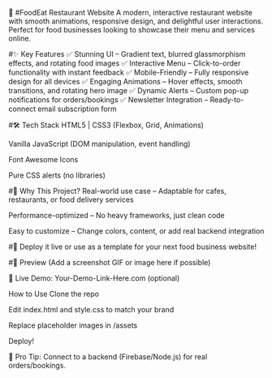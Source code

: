 🍕 #FoodEat Restaurant Website
A modern, interactive restaurant website with smooth animations, responsive design, and delightful user interactions. Perfect for food businesses looking to showcase their menu and services online.

#✨ Key Features
✅ Stunning UI – Gradient text, blurred glassmorphism effects, and rotating food images
✅ Interactive Menu – Click-to-order functionality with instant feedback
✅ Mobile-Friendly – Fully responsive design for all devices
✅ Engaging Animations – Hover effects, smooth transitions, and rotating hero image
✅ Dynamic Alerts – Custom pop-up notifications for orders/bookings
✅ Newsletter Integration – Ready-to-connect email subscription form

#🛠️ Tech Stack
HTML5 | CSS3 (Flexbox, Grid, Animations)

Vanilla JavaScript (DOM manipulation, event handling)

Font Awesome Icons

Pure CSS alerts (no libraries)

#🎯 Why This Project?
Real-world use case – Adaptable for cafes, restaurants, or food delivery services

Performance-optimized – No heavy frameworks, just clean code

Easy to customize – Change colors, content, or add real backend integration

#🚀 Deploy it live or use as a template for your next food business website!

#📸 Preview
(Add a screenshot GIF or image here if possible)

🔗 Live Demo: Your-Demo-Link-Here.com (optional)

How to Use
Clone the repo

Edit index.html and style.css to match your brand

Replace placeholder images in /assets

Deploy!

🌟 Pro Tip: Connect to a backend (Firebase/Node.js) for real orders/bookings.
